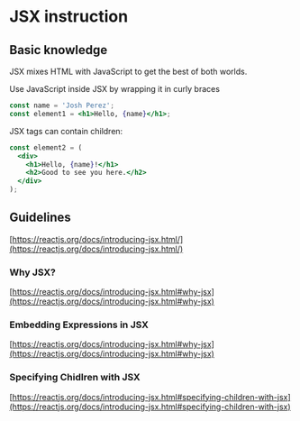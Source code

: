 # JSX instruction

## Basic knowledge

JSX mixes HTML with JavaScript to get the best of both worlds.

Use JavaScript inside JSX by wrapping it in curly braces

```jsx
const name = 'Josh Perez';
const element1 = <h1>Hello, {name}</h1>;
```

JSX tags can contain children:

```jsx
const element2 = (
  <div>
    <h1>Hello, {name}!</h1>
    <h2>Good to see you here.</h2>
  </div>
);
```

## Guidelines

[https://reactjs.org/docs/introducing-jsx.html/](https://reactjs.org/docs/introducing-jsx.html/)

### Why JSX?

[https://reactjs.org/docs/introducing-jsx.html#why-jsx](https://reactjs.org/docs/introducing-jsx.html#why-jsx)

### Embedding Expressions in JSX

[https://reactjs.org/docs/introducing-jsx.html#why-jsx](https://reactjs.org/docs/introducing-jsx.html#why-jsx)

### Specifying Chidlren with JSX

[https://reactjs.org/docs/introducing-jsx.html#specifying-children-with-jsx](https://reactjs.org/docs/introducing-jsx.html#specifying-children-with-jsx)
